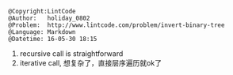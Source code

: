 ```
@Copyright:LintCode
@Author:   holiday_0802
@Problem:  http://www.lintcode.com/problem/invert-binary-tree
@Language: Markdown
@Datetime: 16-05-30 18:15
```

1. recursive call is straightforward
2. iterative call, 想复杂了，直接层序遍历就ok了
